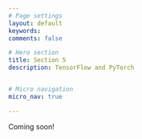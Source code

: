 ```yaml
---
# Page settings
layout: default
keywords:
comments: false

# Hero section
title: Section 5
description: TensorFlow and PyTorch


# Micro navigation
micro_nav: true

---
```


Coming soon!

<!--

Before getting started:
  - Open either the [**TensorFlow Tutorial**](https://colab.research.google.com/drive/1HzN2f0Mypj0r2rKJdKYCjczM1WzJyoaV) or the [**Pytorch Tutorial**](https://colab.research.google.com/drive/1a2KshOZVj4eqYsfFqlBHB66CUIERKHj5), go to "File", and press "Save a copy in Drive...".
  - Download [**data.zip**](https://drive.google.com/file/d/1K2hSiWiufAglL8MoTrWdStuVA2WjiTQa/view), upload the .zip file into the notebook by opening side menu (black arrow >), navigate to "Files" submenu, and press "Upload".

# Basic Pipeline 
In this part, we’ll walk through a end-to-end pipeline for a classification task on the MNIST dataset. The MNIST dataset contains images of handwritten digits that are 28x28 with labels 0-9 and can be loaded directly from Tensorflow.

{% include image.html description="Example images from MNIST dataset." link="https://commons.wikimedia.org/wiki/File:MnistExamples.png" image="section/4/mnist.png" caption="true"%}

  - **What are the steps for implementing an end to end pipeline?**

The steps for implementing an end to end pipeline are:

  (1) Load the dataset

  (2) Define the model

  (3) Define the loss function and optimizer

  (4) Define the evaluation metric

  (5) Train the network on the training data
  
  (6) Report results on the train and test data (using the evaluation metric)


# Custom Dataloader

Most class projects use a dataset that is not available in Tensorflow/Pytorch. Let’s see how we can modify our pipeline to read in a custom dataset. We will do this by building a data loader object that will return a batch of (image, label) pairs on each call.

For this part, we will work with a sample of the SIGNS dataset. The dataset contains images of hand signs depicting numbers 0,1,2,3,4 and 5.
{% include image.html description="Example images from SIGNS dataset." link="https://www.coursera.org/learn/deep-neural-network/" image="section/4/signs.png" caption="true"%}

  - **Why do we need a data loader object? Can’t we just load the entire dataset in memory to use for training and testing?**

Most datasets used for deep learning are too big to fit entirely in memory. Thus, we need a data loader object that reads in a subset of the data in memory as necessary.

  - **Each image has a corresponding label (the number being depicted). What are some ways to store this mapping between images and labels?**

Some options (not an exhaustive list):

  (1) Store the label as part of the file name (eg; 0_image1.png, 2_image12.png, etc)

  (2) Create different folders on disk for a particular label and put all images with that label in the folder (eg; all images with label 0 are placed in a folder called ‘Label_0’)

  (3) Create a csv with a columns that store paths to the images and the corresponding labels. eg: A csv file that looks like this -
Path,Label
Image1.png,1
Image2.png,0

In this section, we will use the third option (storing the mapping in a csv file) and create separate csv files for the train, dev and test set (‘train.csv’, ‘valid.csv’, ‘test.csv’). This option has a couple of advantages:

  (1) You can easily change your train/dev/test split by modifying the csv files. If you had folder on file storing the images (i.e. a folder for training set, a folder for dev set etc), you’d have to change the underlying directory structure every time you had to re-split the data. 

  (2) If you want to exclude images with a certain label, you only need to modify the csv files.

  (3) If you need to modify the labels (eg; combine two label classes), it’s straightforward to do.

The disadvantage of this approach is that it is slow because you load in a batch of images only when you need them and you need to repeat this multiple times for a single epoch. Moreover, if there are certain transforms that you apply to the images (eg; crop/resize), you need to apply the transforms for every single epoch.

An alternative is to apply the transforms to the images once and store the transformed images on disk as a ‘.npz’ file (compressed numpy array). You can then include the paths to the transformed images in the csv instead of the path to the original images.




# Saving/Loading a model
Lastly, we’ll go over how to save and load a model in Tensorflow. You’ll need to save models from every experiment you run, so that you can then load the best model to evaluate on the test set. 

-->


<!--

# Midterm Review

We will now review additional material that will appear on the midterm exam.  

  * [Slides](https://docs.google.com/presentation/d/1Vgbv1D212r67qAFODDlxvCka-huBoqGWYXJ8PkHu2-o/edit?usp=sharing)
  * [Questions](https://www.mentimeter.com/s/1925b59f81e274227476440ee78bb318/099a806113b9)

-->




